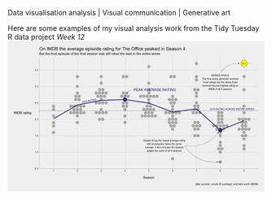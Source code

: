 Data visualisation analysis | Visual communication | Generative art

Here are some examples of my visual analysis work from the Tidy Tuesday R data project
*Week 12* 
![officeDotPlot](/officeDotPlot.png)

